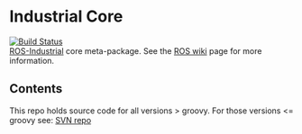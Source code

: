 # Industrial Core
[![Build Status](http://jenkins.ros.org/job/devel-hydro-industrial_core/badge/icon)](http://jenkins.ros.org/job/devel-hydro-industrial_core/)<BR>
[ROS-Industrial][] core meta-package.  See the [ROS wiki][] page for more information.  

## Contents

This repo holds source code for all versions > groovy. For those versions <= groovy see: [SVN repo][]

[ROS-Industrial]: http://www.ros.org/wiki/Industrial
[ROS wiki]: http://ros.org/wiki/industrial_core
[SVN repo]: https://code.google.com/p/swri-ros-pkg/source/browse
